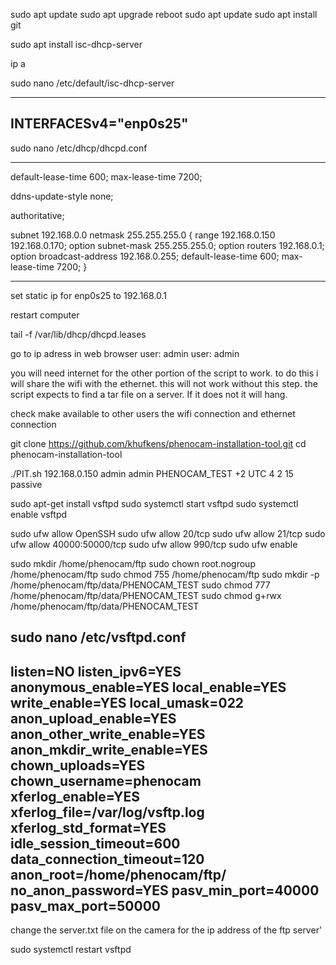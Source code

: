 sudo apt update
sudo apt upgrade
reboot
sudo apt update
sudo apt install git

sudo apt install isc-dhcp-server

ip a

sudo nano /etc/default/isc-dhcp-server

---------
INTERFACESv4="enp0s25"
---------


sudo nano /etc/dhcp/dhcpd.conf

---------
default-lease-time 600;
max-lease-time 7200;

ddns-update-style none;

authoritative;

subnet 192.168.0.0 netmask 255.255.255.0 {
        range 192.168.0.150 192.168.0.170;
        option subnet-mask 255.255.255.0;
        option routers 192.168.0.1;
        option broadcast-address 192.168.0.255;
        default-lease-time 600;
        max-lease-time 7200;
}

---------

set static ip for enp0s25 to 192.168.0.1

restart computer

tail -f /var/lib/dhcp/dhcpd.leases

go to ip adress in web browser
user: admin
user: admin

you will need internet for the other portion of the script to work.  to do this i will share the wifi with the ethernet.  this will not work without this step.  the script expects to find a tar file on a server.  If it does not it will hang.

check make available to other users the wifi connection and ethernet connection


git clone https://github.com/khufkens/phenocam-installation-tool.git
cd phenocam-installation-tool

./PIT.sh 192.168.0.150 admin admin PHENOCAM_TEST +2 UTC 4 2 15 passive



sudo apt-get install vsftpd
sudo systemctl start vsftpd
sudo systemctl enable vsftpd

sudo ufw allow OpenSSH
sudo ufw allow 20/tcp
sudo ufw allow 21/tcp
sudo ufw allow 40000:50000/tcp
sudo ufw allow 990/tcp
sudo ufw enable

sudo mkdir /home/phenocam/ftp
sudo chown root.nogroup /home/phenocam/ftp
sudo chmod 755 /home/phenocam/ftp
sudo mkdir -p /home/phenocam/ftp/data/PHENOCAM_TEST
sudo chmod 777 /home/phenocam/ftp/data/PHENOCAM_TEST
sudo chmod g+rwx /home/phenocam/ftp/data/PHENOCAM_TEST

sudo nano /etc/vsftpd.conf
------------------
listen=NO
listen_ipv6=YES
anonymous_enable=YES
local_enable=YES
write_enable=YES
local_umask=022
anon_upload_enable=YES
anon_other_write_enable=YES
anon_mkdir_write_enable=YES
chown_uploads=YES
chown_username=phenocam
xferlog_enable=YES
xferlog_file=/var/log/vsftp.log
xferlog_std_format=YES
idle_session_timeout=600
data_connection_timeout=120
anon_root=/home/phenocam/ftp/
no_anon_password=YES
pasv_min_port=40000
pasv_max_port=50000
------------------

change the server.txt file on the camera for the ip address of the ftp server'

sudo systemctl restart vsftpd





